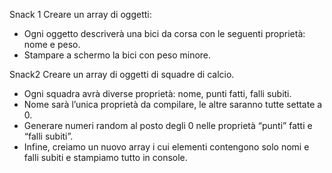 Snack 1
Creare un array di oggetti:

- Ogni oggetto descriverà una bici da corsa con le seguenti proprietà: nome e peso.
- Stampare a schermo la bici con peso minore.


Snack2
Creare un array di oggetti di squadre di calcio.

- Ogni squadra avrà diverse proprietà: nome, punti fatti, falli subiti.
- Nome sarà l’unica proprietà da compilare, le altre saranno tutte settate a 0.
- Generare numeri random al posto degli 0 nelle proprietà “punti” fatti e “falli subiti”.
- Infine, creiamo un nuovo array i cui elementi contengono solo nomi e falli subiti e stampiamo tutto in console.